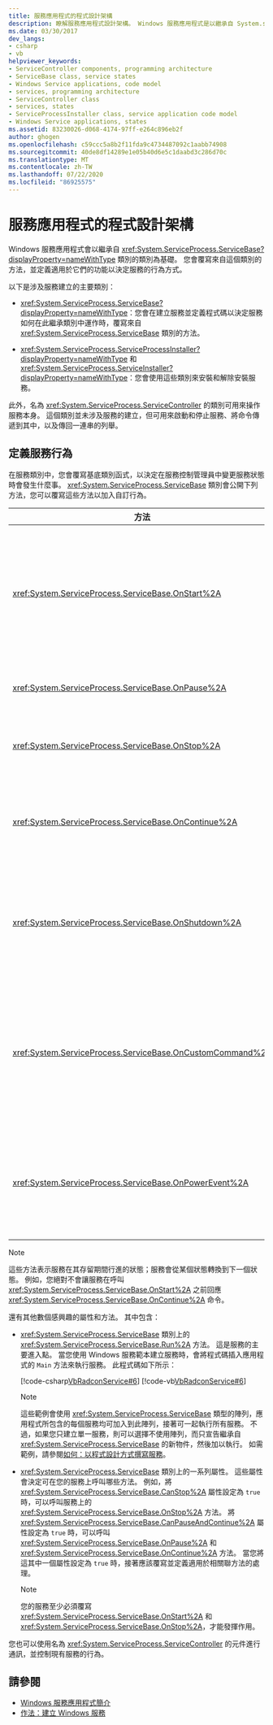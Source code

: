 ```yaml
---
title: 服務應用程式的程式設計架構
description: 瞭解服務應用程式設計架構。 Windows 服務應用程式是以繼承自 System.serviceprocess.dll. ServiceBase 的類別為基礎。
ms.date: 03/30/2017
dev_langs:
- csharp
- vb
helpviewer_keywords:
- ServiceController components, programming architecture
- ServiceBase class, service states
- Windows Service applications, code model
- services, programming architecture
- ServiceController class
- services, states
- ServiceProcessInstaller class, service application code model
- Windows Service applications, states
ms.assetid: 83230026-d068-4174-97ff-e264c896eb2f
author: ghogen
ms.openlocfilehash: c59ccc5a8b2f11fda9c4734487092c1aabb74908
ms.sourcegitcommit: 40de8df14289e1e05b40d6e5c1daabd3c286d70c
ms.translationtype: MT
ms.contentlocale: zh-TW
ms.lasthandoff: 07/22/2020
ms.locfileid: "86925575"
---
```

# <a name="service-application-programming-architecture"></a>服務應用程式的程式設計架構
Windows 服務應用程式會以繼承自 <xref:System.ServiceProcess.ServiceBase?displayProperty=nameWithType> 類別的類別為基礎。 您會覆寫來自這個類別的方法，並定義適用於它們的功能以決定服務的行為方式。  
  
 以下是涉及服務建立的主要類別：  
  
- <xref:System.ServiceProcess.ServiceBase?displayProperty=nameWithType>：您會在建立服務並定義程式碼以決定服務如何在此繼承類別中運作時，覆寫來自 <xref:System.ServiceProcess.ServiceBase> 類別的方法。  
  
- <xref:System.ServiceProcess.ServiceProcessInstaller?displayProperty=nameWithType> 和 <xref:System.ServiceProcess.ServiceInstaller?displayProperty=nameWithType>：您會使用這些類別來安裝和解除安裝服務。  
  
 此外，名為 <xref:System.ServiceProcess.ServiceController> 的類別可用來操作服務本身。 這個類別並未涉及服務的建立，但可用來啟動和停止服務、將命令傳遞到其中，以及傳回一連串的列舉。  
  
## <a name="defining-your-services-behavior"></a>定義服務行為  
 在服務類別中，您會覆寫基底類別函式，以決定在服務控制管理員中變更服務狀態時會發生什麼事。 <xref:System.ServiceProcess.ServiceBase> 類別會公開下列方法，您可以覆寫這些方法以加入自訂行為。  
  
|方法|覆寫到|  
|------------|-----------------|  
|<xref:System.ServiceProcess.ServiceBase.OnStart%2A>|表示當服務開始執行時應該採取的動作。 您必須在此程序中為服務撰寫程式碼以執行有用的工作。|  
|<xref:System.ServiceProcess.ServiceBase.OnPause%2A>|表示服務暫停時應該會發生什麼事。|  
|<xref:System.ServiceProcess.ServiceBase.OnStop%2A>|表示服務停止執行時應該會發生什麼事。|  
|<xref:System.ServiceProcess.ServiceBase.OnContinue%2A>|表示當服務在暫停之後繼續正常運作時應該會發生什麼事。|  
|<xref:System.ServiceProcess.ServiceBase.OnShutdown%2A>|表示如果服務在系統關機時正在執行，則在系統關機之前應該會發生什麼事。|  
|<xref:System.ServiceProcess.ServiceBase.OnCustomCommand%2A>|表示當服務接收到自訂命令時應該會發生什麼事。 如需自訂命令的詳細資訊，請參閱 MSDN Online。|  
|<xref:System.ServiceProcess.ServiceBase.OnPowerEvent%2A>|表示在接收到電源管理事件 (例如電力偏低或暫停作業) 時服務應如何回應。|  
  
> [!NOTE]
> 這些方法表示服務在其存留期間行進的狀態；服務會從某個狀態轉換到下一個狀態。 例如，您絕對不會讓服務在呼叫 <xref:System.ServiceProcess.ServiceBase.OnStart%2A> 之前回應 <xref:System.ServiceProcess.ServiceBase.OnContinue%2A> 命令。  
  
 還有其他數個感興趣的屬性和方法。 其中包含：  
  
- <xref:System.ServiceProcess.ServiceBase> 類別上的 <xref:System.ServiceProcess.ServiceBase.Run%2A> 方法。 這是服務的主要進入點。 當您使用 Windows 服務範本建立服務時，會將程式碼插入應用程式的 `Main` 方法來執行服務。 此程式碼如下所示：  
  
     [!code-csharp[VbRadconService#6](../../../samples/snippets/csharp/VS_Snippets_VBCSharp/VbRadconService/CS/MyNewService.cs#6)]
     [!code-vb[VbRadconService#6](../../../samples/snippets/visualbasic/VS_Snippets_VBCSharp/VbRadconService/VB/MyNewService.vb#6)]  
  
    > [!NOTE]
    > 這些範例會使用 <xref:System.ServiceProcess.ServiceBase> 類型的陣列，應用程式所包含的每個服務均可加入到此陣列，接著可一起執行所有服務。 不過，如果您只建立單一服務，則可以選擇不使用陣列，而只宣告繼承自 <xref:System.ServiceProcess.ServiceBase> 的新物件，然後加以執行。 如需範例，請參閱[如何：以程式設計方式撰寫服務](how-to-write-services-programmatically.md)。  
  
- <xref:System.ServiceProcess.ServiceBase> 類別上的一系列屬性。 這些屬性會決定可在您的服務上呼叫哪些方法。 例如，將 <xref:System.ServiceProcess.ServiceBase.CanStop%2A> 屬性設定為 `true` 時，可以呼叫服務上的 <xref:System.ServiceProcess.ServiceBase.OnStop%2A> 方法。 將 <xref:System.ServiceProcess.ServiceBase.CanPauseAndContinue%2A> 屬性設定為 `true` 時，可以呼叫 <xref:System.ServiceProcess.ServiceBase.OnPause%2A> 和 <xref:System.ServiceProcess.ServiceBase.OnContinue%2A> 方法。 當您將這其中一個屬性設定為 `true` 時，接著應該覆寫並定義適用於相關聯方法的處理。  
  
    > [!NOTE]
    > 您的服務至少必須覆寫 <xref:System.ServiceProcess.ServiceBase.OnStart%2A> 和 <xref:System.ServiceProcess.ServiceBase.OnStop%2A>，才能發揮作用。  
  
 您也可以使用名為 <xref:System.ServiceProcess.ServiceController> 的元件進行通訊，並控制現有服務的行為。  
  
## <a name="see-also"></a>請參閱

- [Windows 服務應用程式簡介](introduction-to-windows-service-applications.md)
- [作法：建立 Windows 服務](how-to-create-windows-services.md)
